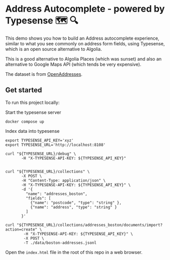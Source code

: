 # Address Autocomplete - powered by Typesense 🗺️ 🔍

This demo shows you how to build an Address autocomplete experience, similar to what you see commonly on address form fields, using Typesense, which is an open source alternative to Algolia.

This is a good alternative to Algolia Places (which was sunset) and also an alternative to Google Maps API (which tends be very expensive).

The dataset is from [OpenAddresses](https://www.kaggle.com/datasets/openaddresses/openaddresses-us-northeast).

## Get started

To run this project locally:

Start the typesense server

```shell
docker compose up
```

Index data into typesense

```shell
export TYPESENSE_API_KEY='xyz'
export TYPESENSE_URL='http://localhost:8108'

curl "${TYPESENSE_URL}/debug" \
       -H "X-TYPESENSE-API-KEY: ${TYPESENSE_API_KEY}"


curl "${TYPESENSE_URL}/collections" \
       -X POST \
       -H "Content-Type: application/json" \
       -H "X-TYPESENSE-API-KEY: ${TYPESENSE_API_KEY}" \
       -d '{
         "name": "addresses_boston",
         "fields": [
           {"name": "postcode", "type": "string" },
           {"name": "address", "type": "string" }
         ]
       }'

curl "${TYPESENSE_URL}/collections/addresses_boston/documents/import?action=create" \
        -H "X-TYPESENSE-API-KEY: ${TYPESENSE_API_KEY}" \
        -X POST \
        -T ./data/boston-addresses.jsonl
```

Open the `index.html` file in the root of this repo in a web browser.

